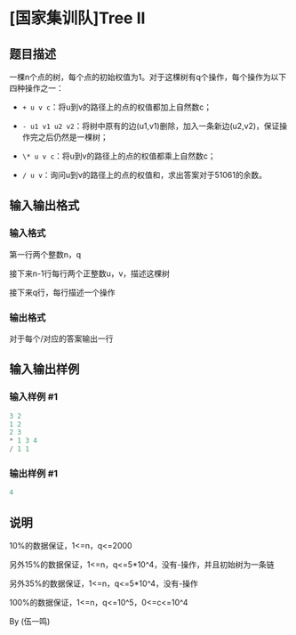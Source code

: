 # [国家集训队]Tree II

## 题目描述

一棵n个点的树，每个点的初始权值为1。对于这棵树有q个操作，每个操作为以下四种操作之一：

- `+ u v c`：将u到v的路径上的点的权值都加上自然数c；

- `- u1 v1 u2 v2`：将树中原有的边(u1,v1)删除，加入一条新边(u2,v2)，保证操作完之后仍然是一棵树；

- `\* u v c`：将u到v的路径上的点的权值都乘上自然数c；

- `/ u v`：询问u到v的路径上的点的权值和，求出答案对于51061的余数。

## 输入输出格式

### 输入格式

第一行两个整数n，q

接下来n-1行每行两个正整数u，v，描述这棵树

接下来q行，每行描述一个操作

### 输出格式

对于每个/对应的答案输出一行

## 输入输出样例

### 输入样例 #1

```cpp
3 2
1 2
2 3
* 1 3 4
/ 1 1
```


### 输出样例 #1

```cpp
4

```
## 说明

10%的数据保证，1<=n，q<=2000

另外15%的数据保证，1<=n，q<=5\*10^4，没有-操作，并且初始树为一条链

另外35%的数据保证，1<=n，q<=5\*10^4，没有-操作

100%的数据保证，1<=n，q<=10^5，0<=c<=10^4

By (伍一鸣)

